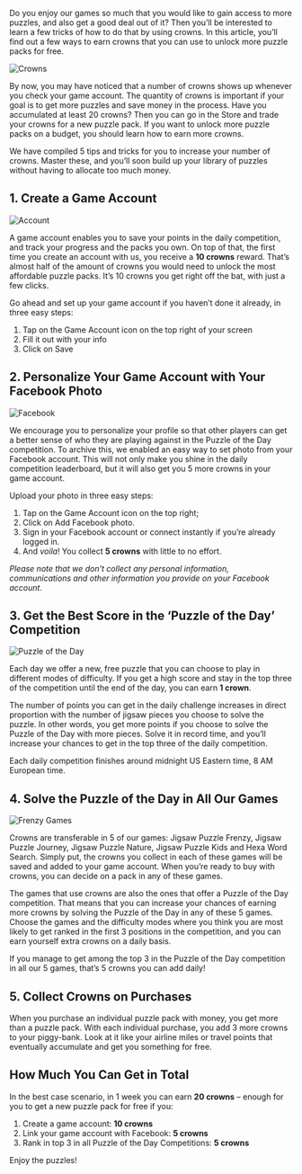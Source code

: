 Do you enjoy our games so much that you would like to gain access to more puzzles, and also get a good deal out of it? Then you’ll be interested to learn a few tricks of how to do that by using crowns. In this article, you’ll find out a few ways to earn crowns that you can use to unlock more puzzle packs for free.

![Crowns](https://puzzlefrenzy.files.wordpress.com/2020/04/get-free-puzzles-with-crowns.png?w=600)

By now, you may have noticed that a number of crowns shows up whenever you check your game account. The quantity of crowns is important if your goal is to get more puzzles and save money in the process. Have you accumulated at least 20 crowns? Then you can go in the Store and trade your crowns for a new puzzle pack. If you want to unlock more puzzle packs on a budget, you should learn how to earn more crowns.

We have compiled 5 tips and tricks for you to increase your number of crowns. Master these, and you’ll soon build up your library of puzzles without having to allocate too much money.

## 1. Create a Game Account

![Account](https://puzzlefrenzy.files.wordpress.com/2019/05/create-a-game-account-to-earn-crowns.png?w=600)

A game account enables you to save your points in the daily competition, and track your progress and the packs you own. On top of that, the first time you create an account with us, you receive a **10 crowns** reward. That’s almost half of the amount of crowns you would need to unlock the most affordable puzzle packs. It’s 10 crowns you get right off the bat, with just a few clicks.

Go ahead and set up your game account if you haven’t done it already, in three easy steps:

1. Tap on the Game Account icon on the top right of your screen
1. Fill it out with your info
1. Click on Save

## 2. Personalize Your Game Account with Your Facebook Photo

![Facebook](https://puzzlefrenzy.files.wordpress.com/2019/05/how-to-earn-crowns-facebook-picture.png?w=600)

We encourage you to personalize your profile so that other players can get a better sense of who they are playing against in the Puzzle of the Day competition. To archive this, we enabled an easy way to set photo from your Facebook account. This will not only make you shine in the daily competition leaderboard, but it will also get you 5 more crowns in your game account.

Upload your photo in three easy steps:

1. Tap on the Game Account icon on the top right;
1. Click on Add Facebook photo.
1. Sign in your Facebook account or connect instantly if you’re already logged in.
1. And _voila_! You collect **5 crowns** with little to no effort.

*Please note that we don’t collect any personal information, communications and other information you provide on your Facebook account.*

## 3. Get the Best Score in the ‘Puzzle of the Day’ Competition

![Puzzle of the Day](https://puzzlefrenzy.files.wordpress.com/2020/04/get-in-the-top-3-of-the-puzzle-of-the-day.png?w=600)

Each day we offer a new, free puzzle that you can choose to play in different modes of difficulty. If you get a high score and stay in the top three of the competition until the end of the day, you can earn **1 crown**.

The number of points you can get in the daily challenge increases in direct proportion with the number of jigsaw pieces you choose to solve the puzzle. In other words, you get more points if you choose to solve the Puzzle of the Day with more pieces. Solve it in record time, and you’ll increase your chances to get in the top three of the daily competition.

Each daily competition finishes around midnight US Eastern time, 8 AM European time.

## 4. Solve the Puzzle of the Day in All Our Games

![Frenzy Games](https://puzzlefrenzy.files.wordpress.com/2019/05/solve-the-puzzle-of-the-day-in-all-our-games-to-earn-crowns.png?w=600)

Crowns are transferable in 5 of our games: Jigsaw Puzzle Frenzy, Jigsaw Puzzle Journey, Jigsaw Puzzle Nature, Jigsaw Puzzle Kids and Hexa Word Search. Simply put, the crowns you collect in each of these games will be saved and added to your game account. When you’re ready to buy with crowns, you can decide on a pack in any of these games.

The games that use crowns are also the ones that offer a Puzzle of the Day competition. That means that you can increase your chances of earning more crowns by solving the Puzzle of the Day in any of these 5 games. Choose the games and the difficulty modes where you think you are most likely to get ranked in the first 3 positions in the competition, and you can earn yourself extra crowns on a daily basis.

If you manage to get among the top 3 in the Puzzle of the Day competition in all our 5 games, that’s 5 crowns you can add daily!

## 5. Collect Crowns on Purchases

When you purchase an individual puzzle pack with money, you get more than a puzzle pack. With each individual purchase, you add 3 more crowns to your piggy-bank. Look at it like your airline miles or travel points that eventually accumulate and get you something for free.

## How Much You Can Get in Total

In the best case scenario, in 1 week you can earn __20 crowns__ – enough for you to get a new puzzle pack for free if you:

1. Create a game account: __10 crowns__
1. Link your game account with Facebook: __5 crowns__
1. Rank in top 3 in all Puzzle of the Day Competitions: __5 crowns__

Enjoy the puzzles!
